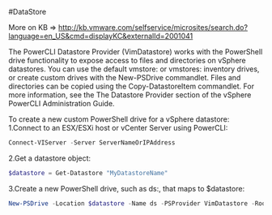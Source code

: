 #DataStore

More on KB => http://kb.vmware.com/selfservice/microsites/search.do?language=en_US&cmd=displayKC&externalId=2001041

The PowerCLI Datastore Provider (VimDatastore) works with the PowerShell drive functionality to expose access to files and directories on vSphere datastores. You can use the default vmstore: or vmstores: inventory drives, or create custom drives with the New-PSDrive commandlet. Files and directories can be copied using the Copy-DatastoreItem commandlet. For more information, see the The Datastore Provider section of the vSphere PowerCLI Administration Guide.

To create a new custom PowerShell drive for a vSphere datastore:
1.Connect to an ESX/ESXi host or vCenter Server using PowerCLI:

````PowerShell
Connect-VIServer -Server ServerNameOrIPAddress
````

2.Get a datastore object:

````PowerShell
$datastore = Get-Datastore "MyDatastoreName"
````

3.Create a new PowerShell drive, such as ds:, that maps to $datastore:
````PowerShell
New-PSDrive -Location $datastore -Name ds -PSProvider VimDatastore -Root "\"
````
